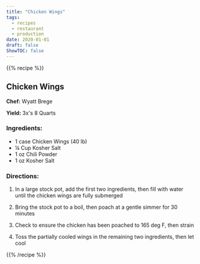 ```yaml
---
title: "Chicken Wings"
tags:
  - recipes
  - restaurant
  - production
date: 2020-01-01 
draft: false
ShowTOC: false
---
```


{{% recipe %}}

## Chicken Wings

**Chef:** Wyatt Brege

**Yield:** 3x's 8 Quarts

### Ingredients:

- 1 case Chicken Wings (40 lb)
- ¼ Cup Kosher Salt
- 1 oz Chili Powder
- 1 oz Kosher Salt

### Directions:

1.  In a large stock pot, add the first two ingredients, then fill with
    water until the chicken wings are fully submerged

2.  Bring the stock pot to a boil, then poach at a gentle simmer for 30 minutes

3.  Check to ensure the chicken has been poached to 165 deg F, then
    strain

4.  Toss the partially cooled wings in the remaining two ingredients,
    then let cool



{{% /recipe %}}
